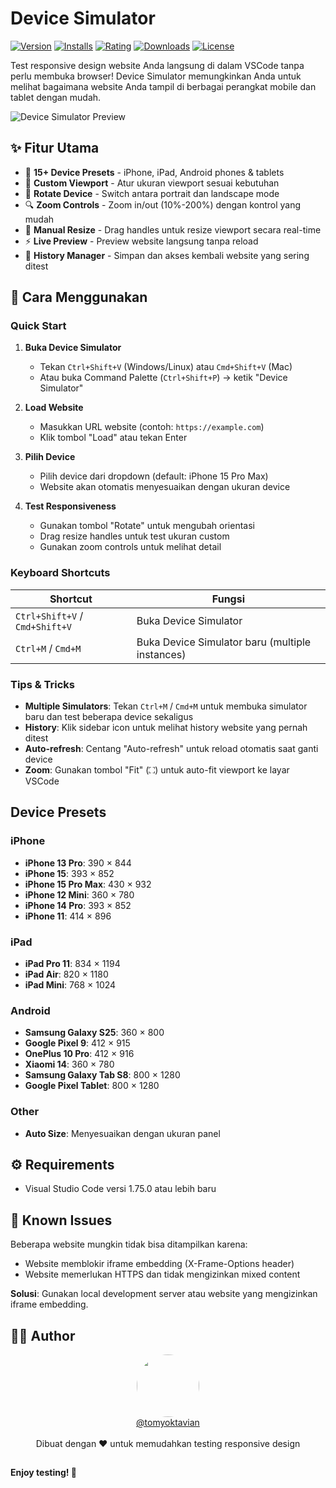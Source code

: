 # Device Simulator

[![Version](https://img.shields.io/visual-studio-marketplace/v/tomyoktavian.device-simulator?style=for-the-badge&logo=visual-studio-code&color=blue)](https://marketplace.visualstudio.com/items?itemName=tomyoktavian.device-simulator)
[![Installs](https://img.shields.io/visual-studio-marketplace/i/tomyoktavian.device-simulator?style=for-the-badge&logo=visual-studio-code&color=success)](https://marketplace.visualstudio.com/items?itemName=tomyoktavian.device-simulator)
[![Rating](https://img.shields.io/visual-studio-marketplace/r/tomyoktavian.device-simulator?style=for-the-badge&logo=visual-studio-code&color=yellow)](https://marketplace.visualstudio.com/items?itemName=tomyoktavian.device-simulator)
[![Downloads](https://img.shields.io/visual-studio-marketplace/d/tomyoktavian.device-simulator?style=for-the-badge&logo=visual-studio-code&color=orange)](https://marketplace.visualstudio.com/items?itemName=tomyoktavian.device-simulator)
[![License](https://img.shields.io/github/license/tomyoktavian/device-simulator?style=for-the-badge)](https://github.com/tomyoktavian/device-simulator/blob/main/LICENSE)

Test responsive design website Anda langsung di dalam VSCode tanpa perlu membuka browser! Device Simulator memungkinkan Anda untuk melihat bagaimana website Anda tampil di berbagai perangkat mobile dan tablet dengan mudah.

![Device Simulator Preview](https://raw.githubusercontent.com/tomyoktavian/device-simulator/main/assets/preview.gif)

## ✨ Fitur Utama

- 🎯 **15+ Device Presets** - iPhone, iPad, Android phones & tablets
- 📐 **Custom Viewport** - Atur ukuran viewport sesuai kebutuhan
- 🔄 **Rotate Device** - Switch antara portrait dan landscape mode
- 🔍 **Zoom Controls** - Zoom in/out (10%-200%) dengan kontrol yang mudah
- 📏 **Manual Resize** - Drag handles untuk resize viewport secara real-time
- ⚡ **Live Preview** - Preview website langsung tanpa reload
- 💾 **History Manager** - Simpan dan akses kembali website yang sering ditest

## 🚀 Cara Menggunakan

### Quick Start

1. **Buka Device Simulator**
   - Tekan `Ctrl+Shift+V` (Windows/Linux) atau `Cmd+Shift+V` (Mac)
   - Atau buka Command Palette (`Ctrl+Shift+P`) → ketik "Device Simulator"

2. **Load Website**
   - Masukkan URL website (contoh: `https://example.com`)
   - Klik tombol "Load" atau tekan Enter

3. **Pilih Device**
   - Pilih device dari dropdown (default: iPhone 15 Pro Max)
   - Website akan otomatis menyesuaikan dengan ukuran device

4. **Test Responsiveness**
   - Gunakan tombol "Rotate" untuk mengubah orientasi
   - Drag resize handles untuk test ukuran custom
   - Gunakan zoom controls untuk melihat detail

### Keyboard Shortcuts

| Shortcut | Fungsi |
|----------|--------|
| `Ctrl+Shift+V` / `Cmd+Shift+V` | Buka Device Simulator |
| `Ctrl+M` / `Cmd+M` | Buka Device Simulator baru (multiple instances) |

### Tips & Tricks

- **Multiple Simulators**: Tekan `Ctrl+M` / `Cmd+M` untuk membuka simulator baru dan test beberapa device sekaligus
- **History**: Klik sidebar icon untuk melihat history website yang pernah ditest
- **Auto-refresh**: Centang "Auto-refresh" untuk reload otomatis saat ganti device
- **Zoom**: Gunakan tombol "Fit" (⛶) untuk auto-fit viewport ke layar VSCode

## Device Presets

### iPhone
- **iPhone 13 Pro**: 390 × 844
- **iPhone 15**: 393 × 852
- **iPhone 15 Pro Max**: 430 × 932
- **iPhone 12 Mini**: 360 × 780
- **iPhone 14 Pro**: 393 × 852
- **iPhone 11**: 414 × 896

### iPad
- **iPad Pro 11**: 834 × 1194
- **iPad Air**: 820 × 1180
- **iPad Mini**: 768 × 1024

### Android
- **Samsung Galaxy S25**: 360 × 800
- **Google Pixel 9**: 412 × 915
- **OnePlus 10 Pro**: 412 × 916
- **Xiaomi 14**: 360 × 780
- **Samsung Galaxy Tab S8**: 800 × 1280
- **Google Pixel Tablet**: 800 × 1280

### Other
- **Auto Size**: Menyesuaikan dengan ukuran panel

## ⚙️ Requirements

- Visual Studio Code versi 1.75.0 atau lebih baru

## 🐛 Known Issues

Beberapa website mungkin tidak bisa ditampilkan karena:
- Website memblokir iframe embedding (X-Frame-Options header)
- Website memerlukan HTTPS dan tidak mengizinkan mixed content

**Solusi**: Gunakan local development server atau website yang mengizinkan iframe embedding.

## 👨‍💻 Author

<div align="center">
  <img src="https://github.com/tomyoktavian.png" width="100" style="border-radius: 50%;" />
  <br />
  <a href="https://github.com/tomyoktavian">@tomyoktavian</a>
  <br />
  <br />
  Dibuat dengan ❤️ untuk memudahkan testing responsive design
</div>

##

**Enjoy testing! 🚀**
